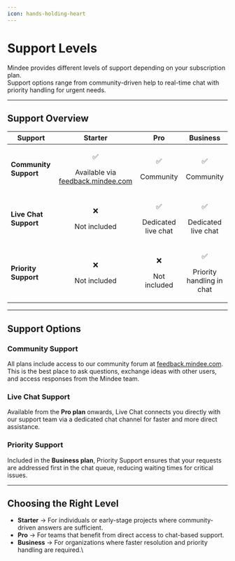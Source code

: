 ```yaml
---
icon: hands-holding-heart
---
```


# Support Levels

Mindee provides different levels of support depending on your subscription plan.\
Support options range from community-driven help to real-time chat with priority handling for urgent needs.

***

## Support Overview <a href="#support-overview" id="support-overview"></a>

| Support               |                                            Starter                                           |                 Pro                 |                  Business                 |
| --------------------- | :------------------------------------------------------------------------------------------: | :---------------------------------: | :---------------------------------------: |
| **Community Support** | <p>✅ </p><p>Available via <a href="https://feedback.mindee.com/">feedback.mindee.com</a></p> |      <p>✅ </p><p>Community</p>      |         <p>✅ </p><p>Community</p>         |
| **Live Chat Support** |                                 <p>❌ </p><p>Not included</p>                                 | <p>✅ </p><p>Dedicated live chat</p> |    <p>✅ </p><p>Dedicated live chat</p>    |
| **Priority Support**  |                                 <p>❌ </p><p>Not included</p>                                 |     <p>❌ </p><p>Not included</p>    | <p>✅ </p><p>Priority handling in chat</p> |

***

## Support Options <a href="#support-options" id="support-options"></a>

### Community Support

All plans include access to our community forum at [feedback.mindee.com](https://feedback.mindee.com/).\
This is the best place to ask questions, exchange ideas with other users, and access responses from the Mindee team.

### Live Chat Support

Available from the **Pro plan** onwards, Live Chat connects you directly with our support team via a dedicated chat channel for faster and more direct assistance.

### Priority Support

Included in the **Business plan**, Priority Support ensures that your requests are addressed first in the chat queue, reducing waiting times for critical issues.

***

## Choosing the Right Level <a href="#choosing-the-right-level" id="choosing-the-right-level"></a>

* **Starter** → For individuals or early-stage projects where community-driven answers are sufficient.
* **Pro** → For teams that benefit from direct access to chat-based support.
* **Business** → For organizations where faster resolution and priority handling are required.\
